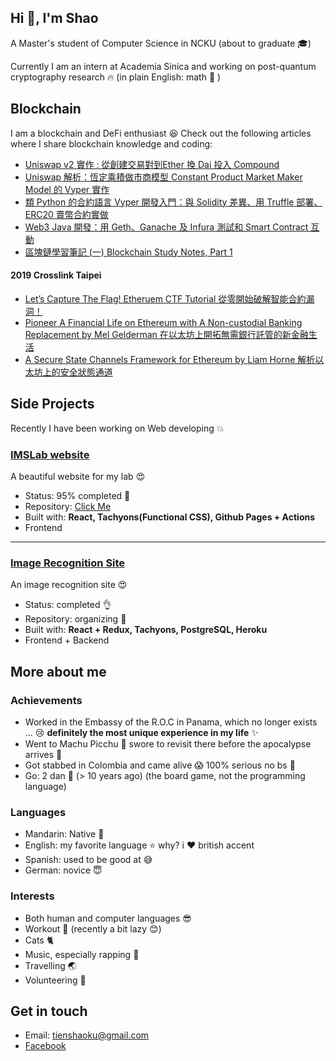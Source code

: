 ## Hi 👋, I'm Shao
A Master's student of Computer Science in NCKU (about to graduate :mortar_board:)

Currently I am an intern at Academia Sinica and working on post-quantum cryptography research :fire: (in plain English: math :1234: )


## Blockchain
I am a blockchain and DeFi enthusiast :laughing:
Check out the following articles where I share blockchain knowledge and coding:
* [Uniswap v2 實作 : 從創建交易對到Ether 換 Dai 投入 Compound](https://medium.com/taipei-ethereum-meetup/uniswap-v2-implementation-and-combination-with-compound-262ff338efa)
* [Uniswap 解析：恆定乘積做市商模型 Constant Product Market Maker Model 的 Vyper 實作](https://medium.com/taipei-ethereum-meetup/uniswap-explanation-constant-product-market-maker-model-in-vyper-dff80b8467a1)
* [類 Python 的合約語言 Vyper 開發入門：與 Solidity 差異、用 Truffle 部署、ERC20 賣幣合約實做](https://medium.com/taipei-ethereum-meetup/introduction-and-development-guide-to-vyper-the-python-like-smart-contract-language-9d7a94fba22c)
* [Web3 Java 開發：用 Geth、Ganache 及 Infura 測試和 Smart Contract 互動](https://medium.com/taipei-ethereum-meetup/web3-java-%E9%96%8B%E7%99%BC-%E7%94%A8-geth-ganache-%E5%8F%8A-infura-%E6%B8%AC%E8%A9%A6%E5%92%8C-smart-contract-%E4%BA%92%E5%8B%95-b3740b4328a3)
* [區塊鏈學習筆記 (一) Blockchain Study Notes, Part 1](https://medium.com/turing-chain-institute-%E5%9C%96%E9%9D%88%E9%8F%88%E5%AD%B8%E9%99%A2/%E5%8D%80%E5%A1%8A%E9%8F%88%E5%AD%B8%E7%BF%92%E7%AD%86%E8%A8%98-%E4%B8%80-blockchain-study-notes-part-1-ee49f2033d9d)

#### 2019 Crosslink Taipei
* [Let’s Capture The Flag! Etheruem CTF Tutorial 從零開始破解智能合約漏洞！](https://medium.com/taipei-ethereum-meetup/lets-capture-the-flag-etheruem-ctf-tutorial-%E5%BE%9E%E9%9B%B6%E9%96%8B%E5%A7%8B%E7%A0%B4%E8%A7%A3%E6%99%BA%E8%83%BD%E5%90%88%E7%B4%84%E6%BC%8F%E6%B4%9E-8b2de7ee9864)
* [Pioneer A Financial Life on Ethereum with A Non-custodial Banking Replacement by Mel Gelderman 在以太坊上開拓無需銀行託管的新金融生活](https://medium.com/taipei-ethereum-meetup/pioneer-a-financial-life-on-ethereum-with-a-non-custodial-banking-replacement-by-mel-gelderman-7df813b361c9)
* [A Secure State Channels Framework for Ethereum by Liam Horne 解析以太坊上的安全狀態通道](https://medium.com/taipei-ethereum-meetup/a-secure-state-channels-framework-for-ethereum-by-liam-horne-%E8%A7%A3%E6%9E%90%E4%BB%A5%E5%A4%AA%E5%9D%8A%E4%B8%8A%E7%9A%84%E5%AE%89%E5%85%A8%E7%8B%80%E6%85%8B%E9%80%9A%E9%81%93-8c9bebaf7cd6)

## Side Projects
Recently I have been working on Web developing :boom:

### [IMSLab website](https://ncku-imslab.github.io/) 
A beautiful website for my lab :heart_eyes:
* Status: 95% completed :construction_worker:
* Repository: [Click Me](https://github.com/ncku-imslab/ncku-imslab.github.io)
* Built with: **React, Tachyons(Functional CSS), Github Pages + Actions**
* Frontend

---

### [Image Recognition Site](https://image-recognition-shao.herokuapp.com/) 
An image recognition site :heart_eyes:
* Status: completed :ok_hand:
* Repository: organizing :construction_worker:
* Built with: **React + Redux, Tachyons, PostgreSQL, Heroku**
* Frontend + Backend

## More about me
### Achievements
* Worked in the Embassy of the R.O.C in Panama, which no longer exists ... :cry: **definitely the most unique experience in my life** :sparkles:
* Went to Machu Picchu :sunrise_over_mountains: swore to revisit there before the apocalypse arrives :stars:
* Got stabbed in Colombia and came alive :scream: 100% serious no bs :poop:
* Go: 2 dan :star2: (> 10 years ago) (the board game, not the programming language)
### Languages
* Mandarin: Native :100:
* English: my favorite language :star: why? i :heart:  british accent
* Spanish: used to be good at :sweat_smile:
* German: novice :innocent:
### Interests
* Both human and computer languages :sunglasses:
* Workout :muscle: (recently a bit lazy :blush:)
* Cats :cat2:
* Music, especially rapping :metal: 
* Travelling :earth_asia:
* Volunteering :raising_hand:


## Get in touch
* Email: tienshaoku@gmail.com
* [Facebook](https://www.facebook.com/profile.php?id=100002284840963)
